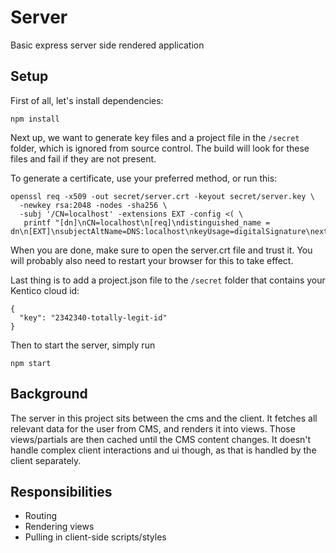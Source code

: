 # Server #
Basic express server side rendered application

## Setup ##
First of all, let's install dependencies:
```
npm install
```

Next up, we want to generate key files and a project file in the `/secret` folder,
which is ignored from source control.
The build will look for these files and fail if they are not present.

To generate a certificate, use your preferred method, or run this:
```
openssl req -x509 -out secret/server.crt -keyout secret/server.key \
  -newkey rsa:2048 -nodes -sha256 \
  -subj '/CN=localhost' -extensions EXT -config <( \
   printf "[dn]\nCN=localhost\n[req]\ndistinguished_name = dn\n[EXT]\nsubjectAltName=DNS:localhost\nkeyUsage=digitalSignature\nextendedKeyUsage=serverAuth")
```
When you are done, make sure to open the server.crt file and trust it.
You will probably also need to restart your browser for this to take effect.

Last thing is to add a project.json file to the `/secret` folder that contains your Kentico cloud id:
```
{
  "key": "2342340-totally-legit-id"
}
```

Then to start the server, simply run
```
npm start
```

## Background ##
The server in this project sits between the cms and the client.
It fetches all relevant data for the user from CMS, and renders it into views.
Those views/partials are then cached until the CMS content changes.
It doesn't handle complex client interactions and ui though,
as that is handled by the client separately.

## Responsibilities ##
- Routing
- Rendering views
- Pulling in client-side scripts/styles
